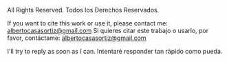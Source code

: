 All Rights Reserved.
Todos los Derechos Reservados.

If you want to cite this work or use it, please contact me: albertocasasortiz@gmail.com
Si quieres citar este trabajo o usarlo, por favor, contáctame: albertocasasortiz@gmail.com

I'll try to reply as soon as I can.
Intentaré responder tan ràpido como pueda.
